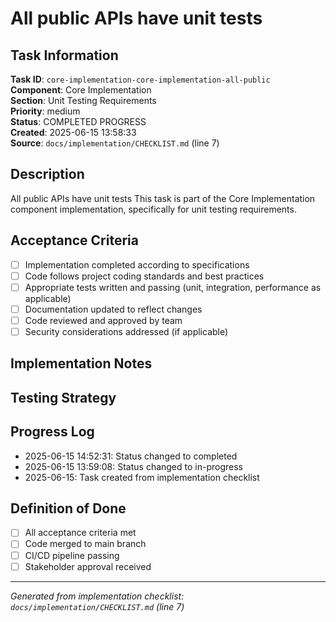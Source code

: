 # All public APIs have unit tests

## Task Information

**Task ID**: `core-implementation-core-implementation-all-public`  
**Component**: Core Implementation  
**Section**: Unit Testing Requirements  
**Priority**: medium  
**Status**: COMPLETED PROGRESS  
**Created**: 2025-06-15 13:58:33  
**Source**: `docs/implementation/CHECKLIST.md` (line 7)  

## Description

All public APIs have unit tests
This task is part of the Core Implementation component implementation, specifically for unit testing requirements.

## Acceptance Criteria

- [ ] Implementation completed according to specifications
- [ ] Code follows project coding standards and best practices
- [ ] Appropriate tests written and passing (unit, integration, performance as applicable)
- [ ] Documentation updated to reflect changes
- [ ] Code reviewed and approved by team
- [ ] Security considerations addressed (if applicable)

## Implementation Notes

<!-- Add specific implementation notes, design decisions, or technical requirements here -->

## Testing Strategy

<!-- Describe the testing approach for this task -->

## Progress Log

<!-- Add progress updates here -->
- 2025-06-15 14:52:31: Status changed to completed
- 2025-06-15 13:59:08: Status changed to in-progress
- 2025-06-15: Task created from implementation checklist

## Definition of Done

- [ ] All acceptance criteria met
- [ ] Code merged to main branch
- [ ] CI/CD pipeline passing
- [ ] Stakeholder approval received

---

*Generated from implementation checklist: `docs/implementation/CHECKLIST.md` (line 7)*

